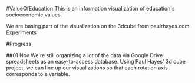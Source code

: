#ValueOfEducation
This is an information visualization of education's socioeconomic values.

We are basing part of the visualization on the 3dcube from paulrhayes.com Experiments


#Progress

##01 Nov
We're still organizing a lot of the data via Google Drive spreadsheets as an easy-to-access database. Using Paul Hayes' 3d cube project, we can line up our visualizations so that each rotation axis corresponds to a variable.